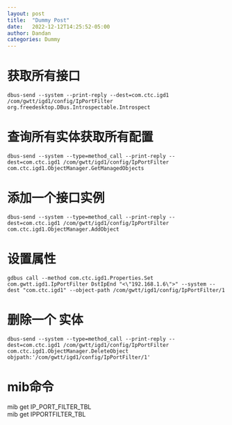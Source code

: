 ```yaml
---
layout: post
title:  "Dummy Post"
date:   2022-12-12T14:25:52-05:00
author: Dandan
categories: Dummy
---
```


# 获取所有接口
`dbus-send --system --print-reply --dest=com.ctc.igd1 /com/gwtt/igd1/config/IpPortFilter org.freedesktop.DBus.Introspectable.Introspect`



# 查询所有实体获取所有配置 
```dbus-send --system --type=method_call --print-reply --dest=com.ctc.igd1 /com/gwtt/igd1/config/IpPortFilter com.ctc.igd1.ObjectManager.GetManagedObjects```

# 添加一个接口实例
```dbus-send --system --type=method_call --print-reply --dest=com.ctc.igd1 /com/gwtt/igd1/config/IpPortFilter com.ctc.igd1.ObjectManager.AddObject```

# 设置属性
```
gdbus call --method com.ctc.igd1.Properties.Set com.gwtt.igd1.IpPortFilter DstIpEnd "<\"192.168.1.6\">" --system --dest "com.ctc.igd1" --object-path /com/gwtt/igd1/config/IpPortFilter/1
```

# 删除一个 实体
```dbus-send --system --type=method_call --print-reply --dest=com.ctc.igd1 /com/gwtt/igd1/config/IpPortFilter com.ctc.igd1.ObjectManager.DeleteObject objpath:'/com/gwtt/igd1/config/IpPortFilter/1'```


# mib命令
mib get IP_PORT_FILTER_TBL  
mib get IPPORTFILTER_TBL